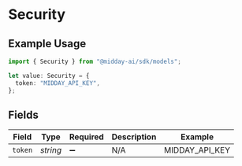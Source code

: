 # Security

## Example Usage

```typescript
import { Security } from "@midday-ai/sdk/models";

let value: Security = {
  token: "MIDDAY_API_KEY",
};
```

## Fields

| Field              | Type               | Required           | Description        | Example            |
| ------------------ | ------------------ | ------------------ | ------------------ | ------------------ |
| `token`            | *string*           | :heavy_minus_sign: | N/A                | MIDDAY_API_KEY     |